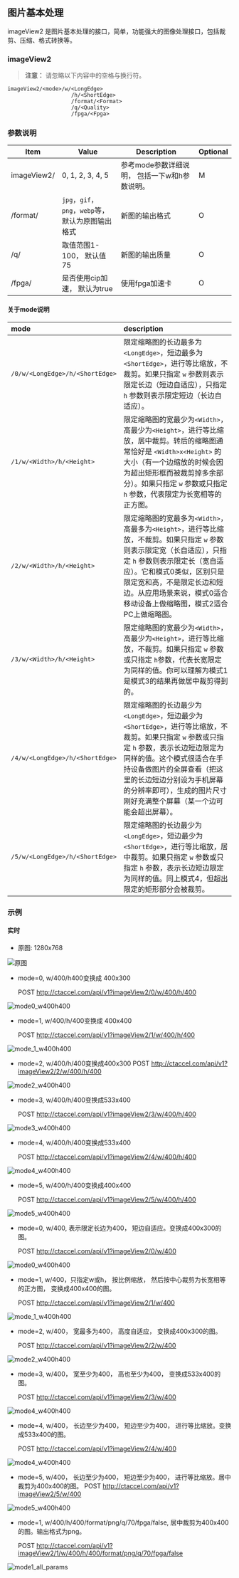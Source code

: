 ## 图片基本处理

imageView2 是图片基本处理的接口，简单，功能强大的图像处理接口，包括裁剪、压缩、格式转换等。

### imageView2

>**注意：**
>请忽略以下内容中的空格与换行符。

```
imageView2/<mode>/w/<LongEdge>
                    /h/<ShortEdge>
                    /format/<Format>
                    /q/<Quality>
                    /fpga/<Fpga>
```
### 参数说明
| Item              | Value                                              | Description                                   | Optional |
| ----------------- | -------------------------------------------------- | --------------------------------------------- | -------- |
| imageView2/<mode> | 0, 1, 2, 3, 4, 5                                   | 参考mode参数详细说明， 包括一下w和h参数说明。 | M        |
| /format/<Format>  | `jpg`，`gif`，`png`，`webp`等， 默认为原图输出格式 | 新图的输出格式                                | O        |
| /q/<Quality>      | 取值范围1-100， 默认值75                           | 新图的输出质量                                | O        |
| /fpga/<Fpga>      | 是否使用cip加速， 默认为true                       | 使用fpga加速卡                                | O        |

#### 关于mode说明

| mode                            | description                                                  |
| :------------------------------ | :----------------------------------------------------------- |
| `/0/w/<LongEdge>/h/<ShortEdge>` | 限定缩略图的长边最多为`<LongEdge>`，短边最多为`<ShortEdge>`，进行等比缩放，不裁剪。如果只指定 `w` 参数则表示限定长边（短边自适应），只指定 `h` 参数则表示限定短边（长边自适应）。 |
| `/1/w/<Width>/h/<Height>`       | 限定缩略图的宽最少为`<Width>`，高最少为`<Height>`，进行等比缩放，居中裁剪。转后的缩略图通常恰好是 `<Width>x<Height>` 的大小（有一个边缩放的时候会因为超出矩形框而被裁剪掉多余部分）。如果只指定 `w` 参数或只指定 `h` 参数，代表限定为长宽相等的正方图。 |
| `/2/w/<Width>/h/<Height>`       | 限定缩略图的宽最多为`<Width>`，高最多为`<Height>`，进行等比缩放，不裁剪。如果只指定 `w` 参数则表示限定宽（长自适应），只指定 `h` 参数则表示限定长（宽自适应）。它和模式0类似，区别只是限定宽和高，不是限定长边和短边。从应用场景来说，模式0适合移动设备上做缩略图，模式2适合PC上做缩略图。 |
| `/3/w/<Width>/h/<Height>`       | 限定缩略图的宽最少为`<Width>`，高最少为`<Height>`，进行等比缩放，不裁剪。如果只指定 `w` 参数或只指定 `h`参数，代表长宽限定为同样的值。你可以理解为模式1是模式3的结果再做居中裁剪得到的。 |
| `/4/w/<LongEdge>/h/<ShortEdge>` | 限定缩略图的长边最少为`<LongEdge>`，短边最少为`<ShortEdge>`，进行等比缩放，不裁剪。如果只指定 `w` 参数或只指定 `h` 参数，表示长边短边限定为同样的值。这个模式很适合在手持设备做图片的全屏查看（把这里的长边短边分别设为手机屏幕的分辨率即可），生成的图片尺寸刚好充满整个屏幕（某一个边可能会超出屏幕）。 |
| `/5/w/<LongEdge>/h/<ShortEdge>` | 限定缩略图的长边最少为`<LongEdge>`，短边最少为`<ShortEdge>`，进行等比缩放，居中裁剪。如果只指定 `w` 参数或只指定 `h` 参数，表示长边短边限定为同样的值。同上模式4，但超出限定的矩形部分会被裁剪。 |

### 示例
#### 实时

* 原图: 1280x768

![原图](https://raw.githubusercontent.com/ctaccel/cip-docs/master/images/image_origin.jpg)

* mode=0, w/400/h400变换成 400x300

  POST http://ctaccel.com/api/v1?imageView2/0/w/400/h/400

![mode0_w400h400](https://raw.githubusercontent.com/ctaccel/cip-docs/master/images/imageview_m0_400x400.jpeg)

* mode=1, w/400/h/400变换成 400x400

  POST http://ctaccel.com/api/v1?imageView2/1/w/400/h/400

![mode_1_w400h400](https://raw.githubusercontent.com/ctaccel/cip-docs/master/images/imageview_m1_400x400.jpeg)

* mode=2, w/400/h/400变换成400x300
  POST http://ctaccel.com/api/v1?imageView2/2/w/400/h/400

![mode2_w400h400](https://raw.githubusercontent.com/ctaccel/cip-docs/master/images/imageview_m2_400x400.jpeg)

* mode=3, w/400/h/400变换成533x400

  POST http://ctaccel.com/api/v1?imageView2/3/w/400/h/400

![mode3_w400h400](https://raw.githubusercontent.com/ctaccel/cip-docs/master/images/imageview_m3_400x400.jpeg)

* mode=4, w/400/h/400变换成533x400

  POST http://ctaccel.com/api/v1?imageView2/4/w/400/h/400

![mode4_w400h400](https://raw.githubusercontent.com/ctaccel/cip-docs/master/images/imageview_m4_400x400.jpeg)

* mode=5, w/400/h/400变换成400x400

  POST http://ctaccel.com/api/v1?imageView2/5/w/400/h/400

![mode5_w400h400](https://raw.githubusercontent.com/ctaccel/cip-docs/master/images/imageview_m5_400x400.jpeg)

* mode=0, w/400, 表示限定长边为400， 短边自适应。变换成400x300的图。

  POST http://ctaccel.com/api/v1?imageView2/0/w/400

![mode0_w400h400](https://raw.githubusercontent.com/ctaccel/cip-docs/master/images/imageview_m0_w400.jpeg)

* mode=1,  w/400，只指定w或h， 按比例缩放， 然后按中心裁剪为长宽相等的正方图， 变换成400x400的图。

  POST http://ctaccel.com/api/v1?imageView2/1/w/400

![mode_1_w400h400](https://raw.githubusercontent.com/ctaccel/cip-docs/master/images/imageview_m1_w400.jpeg)

* mode=2,  w/400， 宽最多为400， 高度自适应， 变换成400x300的图。

  POST http://ctaccel.com/api/v1?imageView2/2/w/400

![mode2_w400h400](https://raw.githubusercontent.com/ctaccel/cip-docs/master/images/imageview_m2_w400.jpeg)

* mode=3, w/400， 宽至少为400， 高也至少为400， 变换成533x400的图。

  POST http://ctaccel.com/api/v1?imageView2/3/w/400

![mode4_w400h400](https://raw.githubusercontent.com/ctaccel/cip-docs/master/images/imageview_m3_w400.jpeg)

* mode=4, w/400， 长边至少为400， 短边至少为400， 进行等比缩放。变换成533x400的图。

  POST http://ctaccel.com/api/v1?imageView2/4/w/400

![mode4_w400h400](https://raw.githubusercontent.com/ctaccel/cip-docs/master/images/imageview_m4_w400.jpeg)

* mode=5, w/400， 长边至少为400， 短边至少为400， 进行等比缩放。居中裁剪为400x400的图。
  POST http://ctaccel.com/api/v1?imageView2/5/w/400

![mode5_w400h400](https://raw.githubusercontent.com/ctaccel/cip-docs/master/images/imageview_m5_w400.jpeg)

* mode=1, w/400/h/400/format/png/q/70/fpga/false, 居中裁剪为400x400的图。输出格式为png。

  POST http://ctaccel.com/api/v1?imageView2/1/w/400/h/400/format/png/q/70/fpga/false

![mode1_all_params](https://raw.githubusercontent.com/ctaccel/cip-docs/master/images/imageview_all_params.png)
